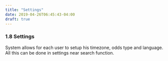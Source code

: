 ```yaml
---
title: "Settings"
date: 2019-04-26T06:45:43-04:00
draft: true
---
```


### 1.8 Settings

System allows for each user to setup his timezone, odds type and language. All this can be done in settings near search function.
